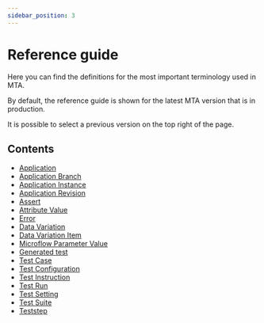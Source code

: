 ```yaml
---
sidebar_position: 3
---
```


# Reference guide

Here you can find the definitions for the most important terminology used in MTA.

By default, the reference guide is shown for the latest MTA version that is in production. 

It is possible to select a previous version on the top right of the page.

## Contents

- [Application](application)
- [Application Branch](application-branch)
- [Application Instance](application-instance)
- [Application Revision](application-revision)
- [Assert](Assert/)
- [Attribute Value](attribute-value)
- [Error](error)
- [Data Variation](datavariation)
- [Data Variation Item](datavariation-item)
- [Microflow Parameter Value](microflow-parameter-value)
- [Generated test](generated-test)
- [Test Case](test-case)
- [Test Configuration](test-configuration)
- [Test Instruction](test-instruction)
- [Test Run](test-run)
- [Test Setting](test-setting)
- [Test Suite](test-suite)
- [Teststep](Teststep/)